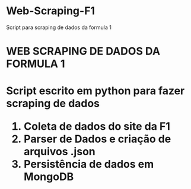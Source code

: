 # Web-Scraping-F1
Script para scraping de dados da formula 1

<h1>WEB SCRAPING DE DADOS DA FORMULA 1<h1>

<P>Script escrito em python para fazer scraping de dados </P>

<ol>
<li>Coleta de dados do site da F1</li>
<li>Parser de Dados e criação de arquivos .json</li>
<li>Persistência de dados em MongoDB</li>
</ol>
